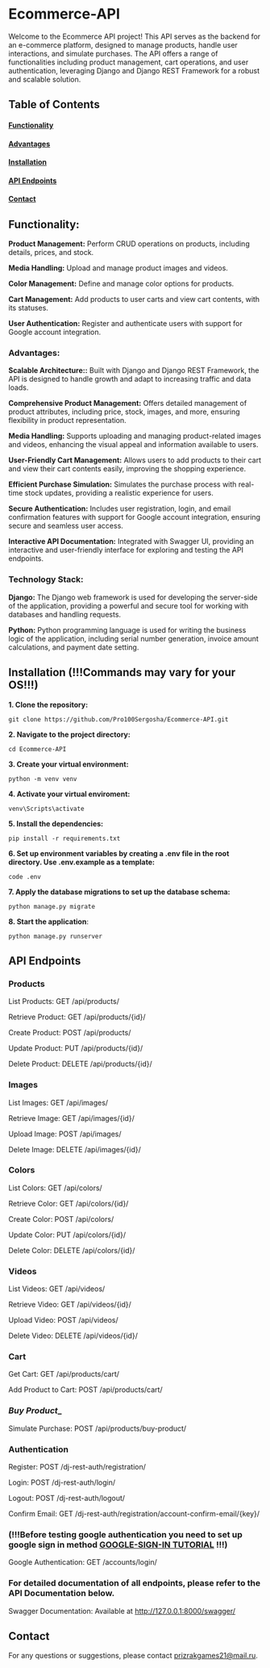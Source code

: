 # Ecommerce-API

Welcome to the Ecommerce API project! This API serves as the backend for an e-commerce platform, designed to manage products, handle user interactions, and simulate purchases. The API offers a range of functionalities including product management, cart operations, and user authentication, leveraging Django and Django REST Framework for a robust and scalable solution.

## Table of Contents

#### [Functionality](#funcionality)

#### [Advantages](#advantages)

#### [Installation](#installation)

#### [API Endpoints](#api-endpoints)

#### [Contact](#contact-1)

## Functionality:

__Product Management:__ Perform CRUD operations on products, including details, prices, and stock.

__Media Handling:__ Upload and manage product images and videos.

__Color Management:__ Define and manage color options for products.

__Cart Management:__ Add products to user carts and view cart contents, with its statuses.

__User Authentication:__ Register and authenticate users with support for Google account integration.


### Advantages:

__Scalable Architecture::__ Built with Django and Django REST Framework, the API is designed to handle growth and adapt to increasing traffic and data loads.

__Comprehensive Product Management:__ Offers detailed management of product attributes, including price, stock, images, and more, ensuring flexibility in product representation.

__Media Handling:__ Supports uploading and managing product-related images and videos, enhancing the visual appeal and information available to users.

__User-Friendly Cart Management:__ Allows users to add products to their cart and view their cart contents easily, improving the shopping experience.

__Efficient Purchase Simulation:__ Simulates the purchase process with real-time stock updates, providing a realistic experience for users.

__Secure Authentication:__ Includes user registration, login, and email confirmation features with support for Google account integration, ensuring secure and seamless user access.

__Interactive API Documentation:__ Integrated with Swagger UI, providing an interactive and user-friendly interface for exploring and testing the API endpoints.

### Technology Stack:

__Django:__ The Django web framework is used for developing the server-side of the application, providing a powerful and secure tool for working with databases and handling requests.

__Python:__ Python programming language is used for writing the business logic of the application, including serial number generation, invoice amount calculations, and payment date setting.

## Installation (!!!Commands may vary for your OS!!!)

__1. Clone the repository:__

```
git clone https://github.com/Pro100Sergosha/Ecommerce-API.git
```
__2. Navigate to the project directory:__

```
cd Ecommerce-API
```

__3. Create your virtual environment:__
```
python -m venv venv
```

__4. Activate your virtual enviroment:__
```
venv\Scripts\activate
```
__5. Install the dependencies:__

```
pip install -r requirements.txt
```

__6. Set up environment variables by creating a .env file in the root directory. Use .env.example as a template:__
```
code .env
```
__7. Apply the database migrations to set up the database schema:__
```
python manage.py migrate
```
__8. Start the application__:
```
python manage.py runserver
```
## API Endpoints

### __Products__

List Products: GET /api/products/

Retrieve Product: GET /api/products/{id}/

Create Product: POST /api/products/

Update Product: PUT /api/products/{id}/

Delete Product: DELETE /api/products/{id}/


### __Images__

List Images: GET /api/images/

Retrieve Image: GET /api/images/{id}/

Upload Image: POST /api/images/

Delete Image: DELETE /api/images/{id}/


### __Colors__

List Colors: GET /api/colors/

Retrieve Color: GET /api/colors/{id}/

Create Color: POST /api/colors/

Update Color: PUT /api/colors/{id}/

Delete Color: DELETE /api/colors/{id}/


### __Videos__
List Videos: GET /api/videos/

Retrieve Video: GET /api/videos/{id}/

Upload Video: POST /api/videos/

Delete Video: DELETE /api/videos/{id}/


### __Cart__

Get Cart: GET /api/products/cart/

Add Product to Cart: POST /api/products/cart/


### _Buy Product__

Simulate Purchase: POST /api/products/buy-product/


### __Authentication__

Register: POST /dj-rest-auth/registration/

Login: POST /dj-rest-auth/login/

Logout: POST /dj-rest-auth/logout/

Confirm Email: GET /dj-rest-auth/registration/account-confirm-email/{key}/


### (!!!Before testing google authentication you need to set up google sign in method [GOOGLE-SIGN-IN TUTORIAL](https://www.youtube.com/watch?v=yO6PP0vEOMc) !!!)

Google Authentication: GET /accounts/login/


### __For detailed documentation of all endpoints, please refer to the API Documentation below.__

Swagger Documentation: Available at http://127.0.0.1:8000/swagger/


## Contact
For any questions or suggestions, please contact prizrakgames21@mail.ru.

